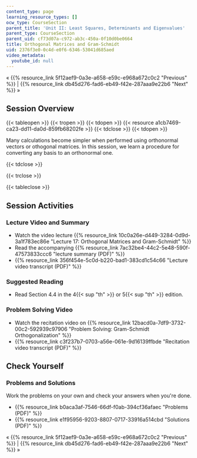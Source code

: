 ```yaml
---
content_type: page
learning_resource_types: []
ocw_type: CourseSection
parent_title: 'Unit II: Least Squares, Determinants and Eigenvalues'
parent_type: CourseSection
parent_uid: cf73d07a-c972-ab3c-450a-0f10d0be0664
title: Orthogonal Matrices and Gram-Schmidt
uid: 2376f3e0-0c4d-e0f6-6346-53041d685aed
video_metadata:
  youtube_id: null
---
```


« {{% resource_link 5f12aef9-0a3e-a658-e59c-e968a672c0c2 "Previous" %}} | {{% resource_link db45d276-fad6-eb49-f42e-287aaa9e22b6 "Next" %}} »

Session Overview
----------------

{{< tableopen >}}
{{< tropen >}}
{{< tdopen >}}
{{< resource a1cb7469-ca23-dd11-da0d-859fb68202fe >}}
{{< tdclose >}}
{{< tdopen >}}


Many calculations become simpler when performed using orthonormal vectors or othogonal matrices. In this session, we learn a procedure for converting any basis to an orthonormal one.


{{< tdclose >}}

{{< trclose >}}

{{< tableclose >}}

Session Activities
------------------

### Lecture Video and Summary

*   Watch the video lecture {{% resource_link 10c0a26e-d449-3284-0d9d-3a1f783ec86e "Lecture 17: Orthogonal Matrices and Gram-Schmidt" %}}
*   Read the accompanying {{% resource_link 7ac32be4-44c2-5e48-590f-47573833ccc6 "lecture summary (PDF)" %}}
*   {{% resource_link 356f454e-5c0d-b220-bad1-383cd1c54c66 "Lecture video transcript (PDF)" %}}

### Suggested Reading

*   Read Section 4.4 in the 4{{< sup "th" >}} or 5{{< sup "th" >}} edition.

### Problem Solving Video

*   Watch the recitation video on {{% resource_link 12bacd0a-7df9-3732-00c2-592939c97906 "Problem Solving: Gram-Schmidt Orthogonalization" %}}
*   {{% resource_link c3f237b7-0703-a56e-061e-9d16139ffbde "Recitation video transcript (PDF)" %}}

Check Yourself
--------------

### Problems and Solutions

Work the problems on your own and check your answers when you're done.

*   {{% resource_link b0aca3af-7546-66df-f0ab-394cf36afaec "Problems (PDF)" %}}
*   {{% resource_link e1f95956-9203-8807-0717-33916a514cbd "Solutions (PDF)" %}}

« {{% resource_link 5f12aef9-0a3e-a658-e59c-e968a672c0c2 "Previous" %}} | {{% resource_link db45d276-fad6-eb49-f42e-287aaa9e22b6 "Next" %}} »